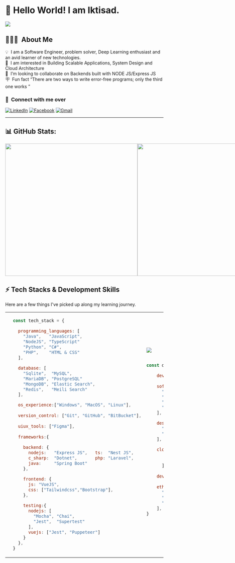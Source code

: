 
# 👋 Hello World! I am Iktisad.
[![](https://visitcount.itsvg.in/api?id=Iktisad&icon=0&color=0)](https://visitcount.itsvg.in)

##  👨🏻‍💻 &nbsp;**About Me**


💡 &nbsp;I am a Software Engineer, problem solver, Deep Learning enthusiast and an avid learner of new technologies. \
👀 &nbsp;I am interested in Building Scalable Applications, System Design and Cloud Architecture \
💞️ &nbsp;I’m looking to collaborate on Backends built with NODE JS/Express JS \
🪧 &nbsp;Fun fact <q>There are two ways to write error-free programs; only the third one works </q>

### 👥️ &nbsp;**Connect with me over**
[![LinkedIn](https://img.shields.io/badge/LinkedIn-0077B5?style=for-the-badge&logo=linkedin&logoColor=white)](https://www.linkedin.com/in/iktisad-rashid)
 [![Facebook](https://img.shields.io/badge/Facebook-%231877F2.svg?style=for-the-badge&logo=Facebook&logoColor=white)](https://facebook.com/Iktisad) 
[![Gmail](https://img.shields.io/badge/Gmail-D14836?style=for-the-badge&logo=gmail&logoColor=white)](mailto:iktisad.rashid@gmail.com)

--- 

## 📊 GitHub Stats:

<div style='display:flex'>

<img src='https://github-readme-stats.vercel.app/api?username=Iktisad&theme=vue-dark&hide_border=false&include_all_commits=true&count_private=true' width='421' >

<img src='https://github-readme-streak-stats.herokuapp.com/?user=Iktisad&theme=vue-dark&hide_border=false' width='421'>

</div>

## ⚡ Tech Stacks & Development Skills

Here are a few things I've picked up along my learning journey.

<table>

<tr>

<td width="400">


````js
  const tech_stack = {

    programming_languages: [
      "Java",   "JavaScript",
      "NodeJS", "TypeScript"
      "Python", "C#",
      "PHP",    "HTML & CSS"
    ],

    database: [
      "Sqlite",  "MySQL",
      "MariaDB", "PostgreSQL"
      "MongoDB", "Elastic Search", 
      "Redis",   "Meili Search"
    ],

    os_experience:["Windows", "MacOS", "Linux"],
    
    version_control: ["Git", "GitHub", "BitBucket"],
    
    uiux_tools: ["Figma"],
    
    frameworks:{

      backend: {
        nodejs:   "Express JS",   ts:  "Nest JS",
        c_sharp:  "Dotnet",       php: "Laravel",
        java:     "Spring Boot"
      },

      frontend: {
        js: "VueJS",
        css: ["Tailwindcss","Bootstrap"],
      },

      testing:{
        nodejs: [ 
          "Mocha", "Chai",
          "Jest",  "Supertest"
        ],
        vuejs: ["Jest", "Puppeteer"]
      }
    },
  }
````
</td>

<td width=400>

<img src='https://media.giphy.com/media/RbDKaczqWovIugyJmW/giphy.gif'>

```js 

const development_skills = {

    development_style: ["TDD", "BDD"],
    
    software_architecture:[
      "RESTful",  "n-tier",
      "Modular", 
      "SOA - Service Oriented Architecture",
      "MVC - Model:View:Controller"
    ],

    design_patterns: [
      "Repository pattern", "Adapter Pattern",
      "DI Pattern",          "Builder Pattern"
    ],

    cloud_services: [
        "Digital Ocean",      "Microsoft Azure",
        "Amazon Web Service", "Google Cloud Platform"
      ],
    
    dev_ops: ["Docker","Jenkins"],
    
    ethusiast: [
      "Machine Learning",
      "Deep Learning",
      "Mathematics"
    ],
} 

```

</td>
</tr>
</table>
